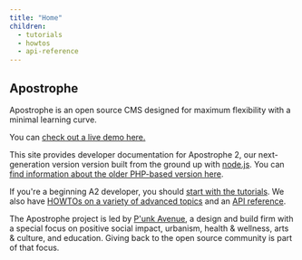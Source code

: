 ```yaml
---
title: "Home"
children:
  - tutorials
  - howtos
  - api-reference
---
```


## Apostrophe

Apostrophe is an open source CMS designed for maximum flexibility with a minimal learning curve.

You can [check out a live demo here.](http://demo2.apostrophenow.com)

This site provides developer documentation for Apostrophe 2, our next-generation version  version built from the ground up with [node.js](http://nodejs.org). You can [find information about the older PHP-based version here](http://trac.apostrophenow.org).

If you're a beginning A2 developer, you should [start with the tutorials](tutorials/index.html). We also have [HOWTOs on a variety of advanced topics](howtos/index.html) and an [API reference](api-reference/index.html).

The Apostrophe project is led by [P'unk Avenue](http://punkave.com), a design and build firm with a special focus on positive social impact, urbanism, health & wellness, arts & culture, and education. Giving back to the open source community is part of that focus.
